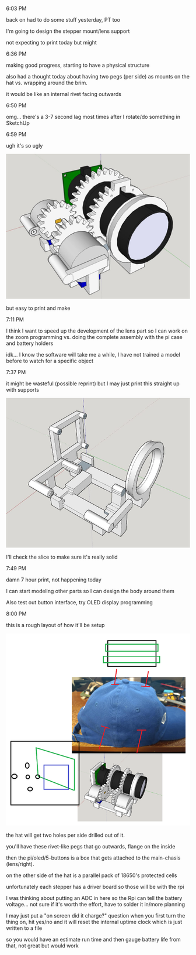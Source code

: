 6:03 PM

back on had to do some stuff yesterday, PT too

I'm going to design the stepper mount/lens support

not expecting to print today but might

6:36 PM

making good progress, starting to have a physical structure

also had a thought today about having two pegs (per side) as mounts on the hat vs. wrapping around the brim.

it would be like an internal rivet facing outwards

6:50 PM

omg... there's a 3-7 second lag most times after I rotate/do something in SketchUp

6:59 PM

ugh it's so ugly

<img src="./images/ugly.JPG"/>

but easy to print and make

7:11 PM

I think I want to speed up the development of the lens part so I can work on the zoom programming vs. doing the complete assembly with the pi case and battery holders

idk... I know the software will take me a while, I have not trained a model before to watch for a specific object

7:37 PM

it might be wasteful (possible reprint) but I may just print this straight up with supports

<img src="./images/main-chasis.JPG"/>

I'll check the slice to make sure it's really solid

7:49 PM

damn 7 hour print, not happening today

I can start modeling other parts so I can design the body around them

Also test out button interface, try OLED display programming

8:00 PM

this is a rough layout of how it'll be setup

<img src="./images/layout.png"/>

the hat will get two holes per side drilled out of it.

you'll have these rivet-like pegs that go outwards, flange on the inside

then the pi/oled/5-buttons is a box that gets attached to the main-chasis (lens/right).

on the other side of the hat is a parallel pack of 18650's protected cells

unfortunately each stepper has a driver board so those will be with the rpi

I was thinking about putting an ADC in here so the Rpi can tell the battery voltage... not sure if it's worth the effort, have to solder it in/more planning

I may just put a "on screen did it charge?" question when you first turn the thing on, hit yes/no and it will reset the internal uptime clock which is just written to a file

so you would have an estimate run time and then gauge battery life from that, not great but would work

